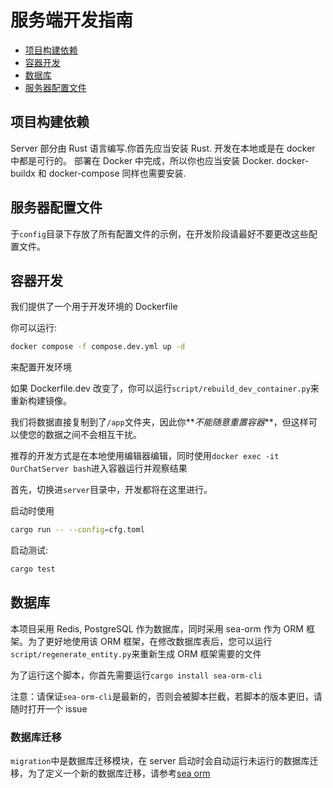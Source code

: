 # 服务端开发指南

- [项目构建依赖](#项目构建依赖)
- [容器开发](#容器开发)
- [数据库](#数据库)
- [服务器配置文件](#服务器配置文件)

## 项目构建依赖

Server 部分由 Rust 语言编写.你首先应当安装 Rust.
开发在本地或是在 docker 中都是可行的。
部署在 Docker 中完成，所以你也应当安装 Docker.
docker-buildx 和 docker-compose 同样也需要安装.

## 服务器配置文件

于`config`目录下存放了所有配置文件的示例，在开发阶段请最好不要更改这些配置文件。

## 容器开发

我们提供了一个用于开发环境的 Dockerfile

你可以运行:

```bash
docker compose -f compose.dev.yml up -d
```

来配置开发环境

如果 Dockerfile.dev 改变了，你可以运行`script/rebuild_dev_container.py`来重新构建镜像。

我们将数据直接复制到了`/app`文件夹，因此你**_不能随意重置容器_**，但这样可以使您的数据之间不会相互干扰。

推荐的开发方式是在本地使用编辑器编辑，同时使用`docker exec -it OurChatServer bash`进入容器运行并观察结果

首先，切换进`server`目录中，开发都将在这里进行。

启动时使用

```bash
cargo run -- --config=cfg.toml
```

启动测试:

```bash
cargo test
```

## 数据库

本项目采用 Redis, PostgreSQL 作为数据库，同时采用 sea-orm 作为 ORM 框架。为了更好地使用该 ORM 框架，在修改数据库表后，您可以运行`script/regenerate_entity.py`来重新生成 ORM 框架需要的文件

为了运行这个脚本，你首先需要运行`cargo install sea-orm-cli`

注意：请保证`sea-orm-cli`是最新的，否则会被脚本拦截，若脚本的版本更旧，请随时打开一个 issue

### 数据库迁移

`migration`中是数据库迁移模块，在 server 启动时会自动运行未运行的数据库迁移，为了定义一个新的数据库迁移，请参考[sea orm](https://www.sea-ql.org/SeaORM/docs/migration/setting-up-migration/)
